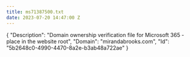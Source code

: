 ```yaml
---
title: ms71387500.txt
date: 2023-07-20 14:47:00 Z
---
```


{
  "Description": "Domain ownership verification file for Microsoft 365 - place in the website root",
  "Domain": "mirandabrooks.com",
  "Id": "5b2648c0-4990-4470-8a2e-b3ab48a722ae"
}